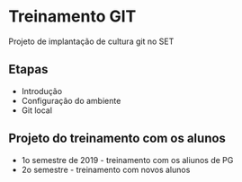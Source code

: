 # Treinamento GIT

Projeto de implantação de cultura git no SET

## Etapas

* Introdução
* Configuração do ambiente
* Git local

## Projeto do treinamento com os alunos

* 1o semestre de 2019 - treinamento com os aliunos de PG
* 2o semestre - treinamento com novos alunos
